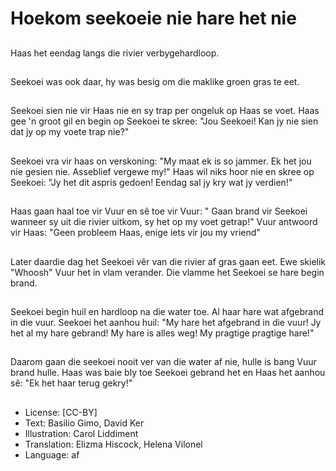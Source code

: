 # Hoekom seekoeie nie hare het nie

##
Haas het eendag langs die rivier verbygehardloop.

##
Seekoei was ook daar, hy was besig om die maklike groen gras te eet.

##
Seekoei sien nie vir Haas nie en sy trap per ongeluk op Haas se voet. Haas gee 'n groot gil en begin op Seekoei te skree: "Jou Seekoei! Kan jy nie sien dat jy op my voete trap nie?"

##
Seekoei vra vir haas on verskoning: "My maat ek is so jammer. Ek het jou nie gesien nie. Asseblief vergewe my!" Haas wil niks hoor nie en skree op Seekoei: "Jy het dit aspris gedoen! Eendag sal jy kry wat jy verdien!"

##
Haas gaan haal toe vir Vuur en sê toe vir Vuur: " Gaan brand vir Seekoei wanneer sy uit die rivier uitkom, sy het op my voet getrap!" Vuur antwoord vir Haas: "Geen probleem Haas, enige iets vir jou my vriend"

##
Later daardie dag het Seekoei vêr van die rivier af gras gaan eet. Ewe skielik "Whoosh" Vuur het in vlam verander. Die vlamme het Seekoei se hare begin brand.

##
Seekoei begin huil en hardloop na die water toe. Al haar hare wat afgebrand in die vuur. Seekoei het aanhou huil: "My hare het afgebrand in die vuur! Jy het al my hare gebrand! My hare is alles weg! My pragtige pragtige hare!"

##
Daarom gaan die seekoei nooit ver van die water af nie, hulle is bang Vuur brand hulle. Haas was baie bly toe Seekoei gebrand het en Haas het aanhou sê: "Ek het haar terug gekry!"

##
* License: [CC-BY]
* Text: Basilio Gimo, David Ker
* Illustration: Carol Liddiment
* Translation: Elizma Hiscock, Helena Vilonel
* Language: af
